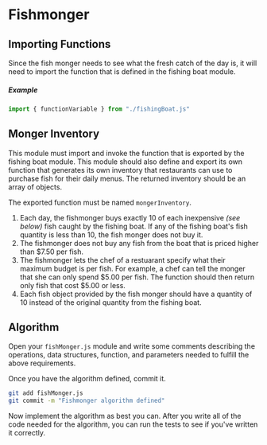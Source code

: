 # Fishmonger

## Importing Functions

Since the fish monger needs to see what the fresh catch of the day is, it will need to import the function that is defined in the fishing boat module.

##### Example

```js
import { functionVariable } from "./fishingBoat.js"
```

## Monger Inventory

This module must import and invoke the function that is exported by the fishing boat module. This module should also define and export its own function that generates its own inventory that restaurants can use to purchase fish for their daily menus. The returned inventory should be an array of objects.

The exported function must be named `mongerInventory`.

1. Each day, the fishmonger buys exactly 10 of each inexpensive _(see below)_ fish caught by the fishing boat. If any of the fishing boat's fish quantity is less than 10, the fish monger does not buy it.
1. The fishmonger does not buy any fish from the boat that is priced higher than $7.50 per fish.
1. The fishmonger lets the chef of a restuarant specify what their maximum budget is per fish. For example, a chef can tell the monger that she can only spend $5.00 per fish. The function should then return only fish that cost $5.00 or less.
1. Each fish object provided by the fish monger should have a quantity of 10 instead of the original quantity from the fishing boat.

## Algorithm

Open your `fishMonger.js` module and write some comments describing the operations, data structures, function, and parameters needed to fulfill the above requirements.

Once you have the algorithm defined, commit it.

```sh
git add fishMonger.js
git commit -m "Fishmonger algorithm defined"
```

Now implement the algorithm as best you can. After you write all of the code needed for the algorithm, you can run the tests to see if you've written it correctly.